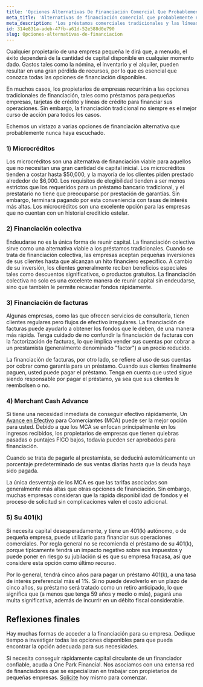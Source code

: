 ```yaml
---
title: 'Opciones Alternativas De Financiación Comercial Que Probablemente Nunca Haya Escuchado'
meta_title: 'Alternativas de financiación comercial que probablemente nunca haya escuchado!'
meta_description: 'Los préstamos comerciales tradicionales y las líneas de crédito, no son los únicos métodos para recaudar fondos para su negocio. Hay varias opciones de financiación alternativa a las que puede recurrir para obtener el efectivo que necesita para mantener su empresa en marcha.'
id: 314e831a-adeb-47fb-a61d-52e588d0e790
slug: Opciones-alternativas-de-financiacion
---
```

Cualquier propietario de una empresa pequeña le dirá que, a menudo, el éxito dependerá de la cantidad de capital disponible en cualquier momento dado. Gastos tales como la nómina, el inventario y el alquiler, pueden resultar en una gran pérdida de recursos, por lo que es esencial que conozca todas las opciones de financiación disponibles. 

En muchos casos, los propietarios de empresas recurrirán a las opciones tradicionales de financiación, tales como préstamos para pequeñas empresas, tarjetas de crédito y líneas de crédito para financiar sus operaciones. Sin embargo, la financiación tradicional no siempre es el mejor curso de acción para todos los casos. 

Echemos un vistazo a varias opciones de financiación alternativa que probablemente nunca haya escuchado.

### 1) Microcréditos

Los microcréditos son una alternativa de financiación viable para aquellos que no necesitan una gran cantidad de capital inicial. Los microcréditos tienden a costar hasta $50,000, y la mayoría de los clientes piden prestado alrededor de $6,000. Los requisitos de elegibilidad tienden a ser menos estrictos que los requeridos para un préstamo bancario tradicional, y el prestatario no tiene que preocuparse por prestación de garantías. Sin embargo, terminará pagando por esta conveniencia con tasas de interés más altas. Los microcréditos son una excelente opción para las empresas que no cuentan con un historial crediticio estelar. 

### 2) Financiación colectiva

Endeudarse no es la única forma de reunir capital. La financiación colectiva sirve como una alternativa viable a los préstamos tradicionales. Cuando se trata de financiación colectiva, las empresas aceptan pequeñas inversiones de sus clientes hasta que alcanzan un hito financiero específico. A cambio de su inversión, los clientes generalmente reciben beneficios especiales tales como descuentos significativos, o productos gratuitos. La financiación colectiva no solo es una excelente manera de reunir capital sin endeudarse, sino que también le permite recaudar fondos rápidamente. 

### 3) Financiación de facturas  

Algunas empresas, como las que ofrecen servicios de consultoría, tienen clientes regulares pero flujos de efectivo irregulares. La financiación de facturas puede ayudarlo a obtener los fondos que le deben, de una manera más rápida. Tenga cuidado de no confundir la financiación de facturas con la factorización de facturas, lo que implica vender sus cuentas por cobrar a un prestamista (generalmente denominado "factor") a un precio reducido.

La financiación de facturas, por otro lado, se refiere al uso de sus cuentas por cobrar como garantía para un préstamo. Cuando sus clientes finalmente paguen, usted puede pagar el préstamo. Tenga en cuenta que usted sigue siendo responsable por pagar el préstamo, ya sea que sus clientes le reembolsen o no. 


### 4)	Merchant Cash Advance 

Si tiene una necesidad inmediata de conseguir efectivo rápidamente, Un [Avance en Efectivo](https://www.oneparkfinancial.com/) para Comerciantes (MCA) puede ser la mejor opción para usted. Debido a que los MCA se enfocan principalmente en los ingresos recibidos, los propietarios de empresas que tienen quiebras pasadas o puntajes FICO bajos, todavía pueden ser aprobados para financiación.
 
Cuando se trata de pagarle al prestamista, se deducirá automáticamente un porcentaje predeterminado de sus ventas diarias hasta que la deuda haya sido pagada. 

La única desventaja de los MCA es que las tarifas asociadas son generalmente más altas que otras opciones de financiación. Sin embargo, muchas empresas consideran que la rápida disponibilidad de fondos y el proceso de solicitud sin complicaciones valen el costo adicional.


### 5) Su 401(k)

Si necesita capital desesperadamente, y tiene un 401(k) autónomo, o de pequeña empresa, puede utilizarlo para financiar sus operaciones comerciales. Por regla general no se recomienda el préstamo de su 401(k), porque típicamente tendrá un impacto  negativo sobre sus impuestos y puede poner en riesgo su jubilación si es que su empresa fracasa, así que considere esta opción como último recurso.

Por lo general, tendrá cinco años para pagar un préstamo 401(k), a una tasa de interés preferencial más el 1%. Si no puede devolverlo en un plazo de cinco años, su préstamo será tratado como un retiro anticipado, lo que significa que (a menos que tenga 59 años y medio o más), pagará una multa significativa, además de incurrir en un débito fiscal considerable.  

## Reflexiones finales

Hay muchas formas de acceder a la financiación para su empresa. Dedique tiempo a investigar todas las opciones disponibles para que pueda encontrar la opción adecuada para sus necesidades. 

Si necesita conseguir rápidamente capital circulante de un financiador confiable, acuda a One Park Financial. Nos asociamos con una extensa red de financiadores que se especializan en trabajar con propietarios de pequeñas empresas. [Solicite](https://www.oneparkfinancial.com/) hoy mismo para comenzar.